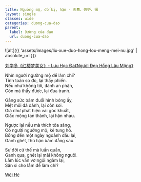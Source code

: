 ```yaml
---
title: Ngưỡng mộ, đố kị, hận - 羡慕、嫉妒、很
layout: single
classes: wide
categories: duong-cua-dao
parent:
  label: Đường của đạo
  url: duong-cua-dao
---
```


![alt]({{ 'assets/images/liu-xue-duo-hong-lou-meng-mei-nu.jpg' | absolute_url }})
> <cite>
  <a href="https://www.inkdancechinesepaintings.com/chinese-artists/liu-xue-duo_1.html" target="_blank">
  刘学多《红楼梦美女》- Lưu Học Đa《Người Đẹp Hồng Lâu Mộng》 
  </a>
</cite>

Nhìn người ngưỡng mộ để làm chi?\
Tính toán so đo, lại thấy phiền.\
Nếu như không tới, đành an phận,\
Còn mà thấy được, lại đua tranh.

Gắng sức bám đuổi hình bóng ấy,\
Mệt mỏi đã đành, lại còn soi.\
Giả như phát hiện vài góc khuất,\
Giấc mộng tan thành, lại hận nhau.
 
Ngược lại nếu mà thích tỏa sáng,\
Có người ngưỡng mộ, kẻ tung hô.\
Bỗng đến một ngày ngoảnh đầu lại,\
Ganh ghét, thù hận bám đằng sau.

Sự đời cứ thế mà luẩn quẩn,\
Ganh qua, ghét lại mãi không nguôi.\
Lắm lúc vẩn vơ ngồi ngẫm lại,\
Sân si cho lắm để làm chi?

> <cite>
<a target="_blank" href="https://wei-he.xyz">Wéi Hé</a>
</cite>